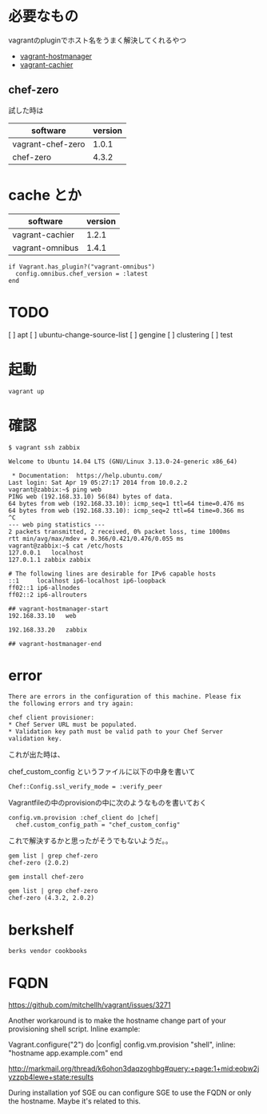 # 必要なもの

vagrantのpluginでホスト名をうまく解決してくれるやつ
* [vagrant-hostmanager](https://github.com/jyokyoku/vagrant-hostmanager)
* [vagrant-cachier](https://github.com/fgrehm/vagrant-cachier)

## chef-zero

試した時は

|software|version|
| ---- | ---- |
|vagrant-chef-zero|1.0.1|
|chef-zero|4.3.2|

# cache とか

|software|version|
| ---- | ---- |
|vagrant-cachier|1.2.1|
|vagrant-omnibus|1.4.1|

```
if Vagrant.has_plugin?("vagrant-omnibus")
  config.omnibus.chef_version = :latest
end
```

# TODO
[ ] apt
[ ] ubuntu-change-source-list
[ ] gengine
[ ] clustering
[ ] test

# 起動

```
vagrant up
```

# 確認

```
$ vagrant ssh zabbix

Welcome to Ubuntu 14.04 LTS (GNU/Linux 3.13.0-24-generic x86_64)

 * Documentation:  https://help.ubuntu.com/
Last login: Sat Apr 19 05:27:17 2014 from 10.0.2.2
vagrant@zabbix:~$ ping web
PING web (192.168.33.10) 56(84) bytes of data.
64 bytes from web (192.168.33.10): icmp_seq=1 ttl=64 time=0.476 ms
64 bytes from web (192.168.33.10): icmp_seq=2 ttl=64 time=0.366 ms
^C
--- web ping statistics ---
2 packets transmitted, 2 received, 0% packet loss, time 1000ms
rtt min/avg/max/mdev = 0.366/0.421/0.476/0.055 ms
vagrant@zabbix:~$ cat /etc/hosts
127.0.0.1	localhost
127.0.1.1 zabbix zabbix

# The following lines are desirable for IPv6 capable hosts
::1     localhost ip6-localhost ip6-loopback
ff02::1 ip6-allnodes
ff02::2 ip6-allrouters

## vagrant-hostmanager-start
192.168.33.10	web

192.168.33.20	zabbix

## vagrant-hostmanager-end
```
# error

```
There are errors in the configuration of this machine. Please fix
the following errors and try again:

chef client provisioner:
* Chef Server URL must be populated.
* Validation key path must be valid path to your Chef Server validation key.
```
これが出た時は、

chef_custom_config というファイルに以下の中身を書いて

```
Chef::Config.ssl_verify_mode = :verify_peer
```
Vagrantfileの中のprovisionの中に次のようなものを書いておく

```
config.vm.provision :chef_client do |chef|
  chef.custom_config_path = "chef_custom_config"
```

これで解決するかと思ったがそうでもないようだ。。

```
gem list | grep chef-zero
chef-zero (2.0.2)
```

```
gem install chef-zero
```

```
gem list | grep chef-zero
chef-zero (4.3.2, 2.0.2)
```


# berkshelf
```
berks vendor cookbooks
```


# FQDN

https://github.com/mitchellh/vagrant/issues/3271


Another workaround is to make the hostname change part of your provisioning shell script. Inline example:

Vagrant.configure("2") do |config|
  config.vm.provision "shell", inline: "hostname app.example.com"
end


http://markmail.org/thread/k6ohon3daqzoghbg#query:+page:1+mid:eobw2jyzzpb4lewe+state:results

 During installation yof SGE ou can configure SGE to use the FQDN or only the hostname. Maybe it's related to this.
 
